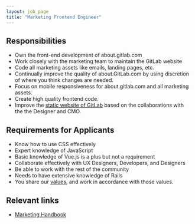 ```yaml
---
layout: job_page
title: "Marketing Frontend Engineer"
---
```


## Responsibilities

* Own the front-end development of about.gitlab.com
* Work closely with the marketing team to maintain the GitLab website
* Code all marketing assets like emails, landing pages, etc.
* Continually improve the quality of about.GitLab.com by using discretion of where you think changes are needed.
* Focus on mobile responsiveness for about.gitlab.com and all marketing assets.
* Create high quality frontend code.
* Improve the [static website of GitLab](https://about.gitlab.com/) based on the collaborations with the the Designer and CMO.

## Requirements for Applicants

* Know how to use CSS effectively
* Expert knowledge of JavaScript
* Basic knowledge of Vue.js is a plus but not a requirement
* Collaborate effectively with UX Designers, Developers, and Designers
* Be able to work with the rest of the community
* Needs to have extensive knowledge of Rails
* You share our [values](/handbook/#values), and work in accordance with those values.

## Relevant links

- [Marketing Handbook](/handbook/marketing)
